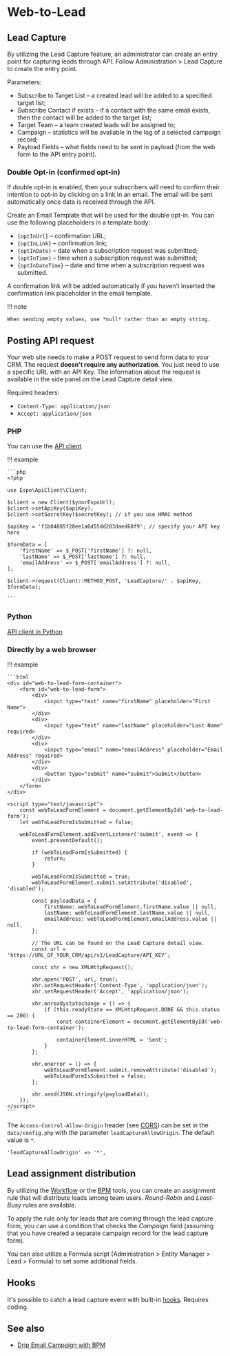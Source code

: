 # Web-to-Lead

## Lead Capture

By utilizing the Lead Capture feature, an administrator can create an entry point for capturing leads through API. Follow Administration > Lead Capture to create the entry point.

Parameters:

* Subscribe to Target List – a created lead will be added to a specified target list;
* Subscribe Contact if exists – if a contact with the same email exists, then the contact will be added to the target list;
* Target Team – a team created leads will be assigned to;
* Campaign – statistics will be available in the log of a selected campaign record;
* Payload Fields – what fields need to be sent in payload (from the web form to the API entry point).

### Double Opt-in (confirmed opt-in)

If double opt-in is enabled, then your subscribers will need to confirm their intention to opt-in by clicking on a link in an email. The email will be sent automatically once data is received through the API.

Create an Email Template that will be used for the double opt-in. You can use the following placeholders in a template body:

* `{optInUrl}` – confirmation URL;
* `{optInLink}` – confirmation link;
* `{optInDate}` – date when a subscription request was submitted;
* `{optInTime}` – time when a subscription request was submitted;
* `{optInDateTime}` – date and time when a subscription request was submitted.

A confirmation link will be added automatically if you haven’t inserted the confirmation link placeholder in the email template.

!!! note

    When sending empty values, use *null* rather than an empty string.

## Posting API request

Your web site needs to make a POST request to send form data to your CRM. The request **doesn't require any authorization**. You just need to use a specific URL with an API Key. The information about the request is available in the side panel on the Lead Capture detail view.

Required headers:

* `Content-Type: application/json`
* `Accept: application/json`

### PHP

You can use the [API client](https://github.com/espocrm/php-espo-api-client).

!!! example

    ```php
    <?php

    use Espo\ApiClient\Client;

    $client = new Client($yourEspoUrl);
    $client->setApiKey($apiKey);
    $client->setSecretKey($secretKey); // if you use HMAC method

    $apiKey = 'f1b04885f28ee1a6d55dd203daed68f9'; // specify your API key here

    $formData = [
        'firstName' => $_POST['firstName'] ?: null,
        'lastName' => $_POST['lastName'] ?: null,
        'emailAddress' => $_POST['emailAddress'] ?: null,
    ];

    $client->request(Client::METHOD_POST, 'LeadCapture/' . $apiKey, $formData);

    ```

### Python

[API client in Python](../development/api-client-python.md)

### Directly by a web browser

!!! example

    ```html
    <div id="web-to-lead-form-container">
        <form id="web-to-lead-form">
            <div>
                <input type="text" name="firstName" placeholder="First Name">
            </div>
            <div>
                <input type="text" name="lastName" placeholder="Last Name" required>
            </div>
            <div>
                <input type="email" name="emailAddress" placeholder="Email Address" required>
            </div>
            <div>
                <button type="submit" name="submit">Submit</button>
            </div>
        </form>
    </div>

    <script type="text/javascript">
        const webToLeadFormElement = document.getElementById('web-to-lead-form');
        let webToLeadFormIsSubmitted = false;

        webToLeadFormElement.addEventListener('submit', event => {
            event.preventDefault();

            if (webToLeadFormIsSubmitted) {
                return;
            }

            webToLeadFormIsSubmitted = true;
            webToLeadFormElement.submit.setAttribute('disabled', 'disabled');

            const payloadData = {
                firstName: webToLeadFormElement.firstName.value || null,
                lastName: webToLeadFormElement.lastName.value || null,
                emailAddress: webToLeadFormElement.emailAddress.value || null,
            };

            // The URL can be found on the Lead Capture detail view.
            const url = 'https://URL_OF_YOUR_CRM/api/v1/LeadCapture/API_KEY';

            const xhr = new XMLHttpRequest();

            xhr.open('POST', url, true);
            xhr.setRequestHeader('Content-Type', 'application/json');
            xhr.setRequestHeader('Accept', 'application/json');

            xhr.onreadystatechange = () => {
                if (this.readyState == XMLHttpRequest.DONE && this.status == 200) {
                    const containerElement = document.getElementById('web-to-lead-form-container');

                    containerElement.innerHTML = 'Sent';
                }
            };

            xhr.onerror = () => {
                webToLeadFormElement.submit.removeAttribute('disabled');
                webToLeadFormIsSubmitted = false;
            };

            xhr.send(JSON.stringify(payloadData));
        });
    </script>
    ```

The `Access-Control-Allow-Origin` header (see [CORS](https://en.wikipedia.org/wiki/Cross-origin_resource_sharing)) can be set in the `data/config.php` with the parameter `leadCaptureAllowOrigin`. The default value is `*`.

```
'leadCaptureAllowOrigin' => '*',
```

## Lead assignment distribution

By utilizing the [Workflow](workflows.md) or the [BPM](bpm.md) tools, you can create an assignment rule that will distribute leads among team users. *Round-Robin* and *Least-Busy* rules are available.

To apply the rule only for leads that are coming through the lead capture form, you can use a condition that checks the *Campaign* field (assuming that you have created a separate campaign record for the lead capture form).

You can also utilize a Formula script (Administration > Entity Manager > Lead > Formula) to set some additional fields.

## Hooks

It's possible to catch a lead capture event with built-in [hooks](../development/hooks.md#additional-default-hooks). Requires coding.

## See also

* [Drip Email Campaign with BPM](bpm-drip-email-campaign.md)

